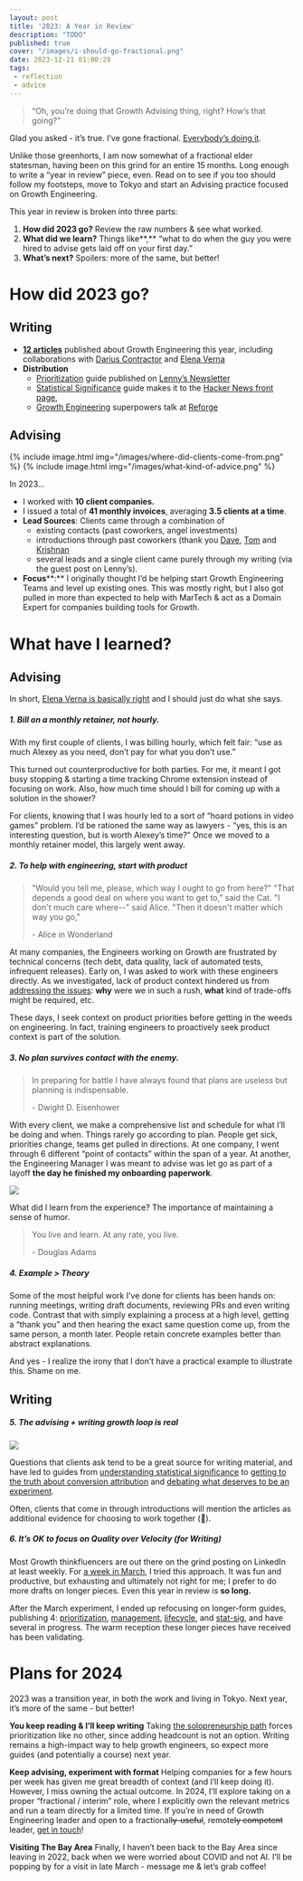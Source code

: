 ```yaml
---
layout: post
title: '2023: A Year in Review'
description: "TODO"
published: true
cover: "/images/i-should-go-fractional.png"
date: 2023-12-21 01:00:29
tags:
 - reflection
 - advice
---
```


> “Oh, you’re doing that Growth Advising thing, right? How’s that going?”

Glad you asked - it’s true. I’ve gone fractional. [Everybody’s doing it](https://www.linkedin.com/pulse/fractional-work-new-trend-hanna-larsson/).

Unlike those greenhorts, I am now somewhat of a fractional elder statesman, having been on this grind for an entire 15 months. Long enough to write a “year in review” piece, even.  Read on to see if you too should follow my footsteps, move to Tokyo and start an Advising practice focused on Growth Engineering.

This year in review is broken into three parts:

1. **How did 2023 go?** Review the raw numbers & see what worked.
2. **What did we learn?** Things like**,** “what to do when the guy you were hired to advise gets laid off on your first day.”
3. **What’s next?** Spoilers: more of the same, but better!

# How did 2023 go?

## Writing

- [**12 articles**](http://alexeymk.com) published about Growth Engineering this year, including collaborations with [Darius Contractor](https://twitter.com/dariusmc) and [Elena Verna](https://www.linkedin.com/in/elenaverna/)
- **Distribution**
    - [Prioritization](https://www.lennysnewsletter.com/p/introducing-drice-a-modern-prioritization) guide published on [Lenny’s Newsletter](https://www.lennysnewsletter.com)
    - [Statistical Significance](https://alexeymk.com/2023/09/11/statistical-significance-on-a-shoestring-budget) guide makes it to the [Hacker News front page](https://news.ycombinator.com/item?id=37477685),
    - [Growth Engineering](https://www.youtube.com/watch?v=fFZBZJrnUIg) superpowers talk at [Reforge](https://reforge.com)

## Advising

<div style="display: flex; justify-content: center;">
{% include image.html
    img="/images/where-did-clients-come-from.png"
%}
{% include image.html
    img="/images/what-kind-of-advice.png"
%}
</div>

In 2023...

- I worked with **10 client companies.**
- I issued a total of **41 monthly invoices**, averaging **3.5 clients at a time**.
- **Lead Sources**:
    Clients came through a combination of
    - existing contacts (past coworkers, angel investments)
    - introductions through past coworkers (thank you [Dave](https://twitter.com/davefontenot?lang=en), [Tom](https://www.linkedin.com/in/twillerer/) and [Krishnan](https://www.linkedin.com/in/gkris/)
    - several leads and a single client came purely through my writing (via the guest post on Lenny’s).
- **Focus****:** I originally thought I’d be helping start Growth Engineering Teams and level up existing ones. This was mostly right, but I also got pulled in more than expected to help with MarTech & act as a Domain Expert for companies building tools for Growth.


# What have I learned?
## Advising

In short, [Elena Verna is basically right](https://elenaverna.substack.com/p/five-mistakes-to-avoid-as-an-advisor) and I should just do what she says.


##### 1. **Bill on a monthly retainer, not hourly.**

With my first couple of clients, I was billing hourly, which felt fair: “use as much Alexey as you need, don’t pay for what you don’t use.”

This turned out counterproductive for both parties. For me, it meant I got busy stopping & starting a time tracking Chrome extension instead of focusing on work. Also, how much time should I bill for coming up with a solution in the shower?

For clients, knowing that I was hourly led to a sort of “hoard potions in video games” problem.  I’d be rationed the same way as lawyers - “yes, this is an interesting question, but is worth Alexey’s time?”  Once we moved to a monthly retainer model, this largely went away.

##### 2. **To help with engineering, start with product**

> "Would you tell me, please, which way I ought to go from here?"
> "That depends a good deal on where you want to get to," said the Cat.
> "I don't much care where--" said Alice.
> "Then it doesn't matter which way you go,"
>
> \- Alice in Wonderland

At many companies, the Engineers working on Growth are frustrated by technical concerns (tech debt, data quality, lack of automated tests, infrequent releases).  Early on, I was asked to work with these engineers directly. As we investigated, lack of product context hindered us from [addressing the issues](https://alexeymk.com/2021/04/01/a-toolset-for-tackling-technical-debt): **why** were we in such a rush, **what** kind of trade-offs might be required, etc.

These days, I seek context on product priorities before getting in the weeds on engineering. In fact, training engineers to proactively seek product context is part of the solution.

##### 3.  **No plan survives contact with the enemy.**

> In preparing for battle I have always found that plans are useless but planning is indispensable.
>
> \- Dwight D. Eisenhower

With every client, we make a comprehensive list and schedule for what I’ll be doing and when. Things rarely go according to plan.  People get sick, priorities change, teams get pulled in directions.  At one company, I went through 6 different “point of contacts” within the span of a year. At another, the Engineering Manager I was meant to advise was let go as part of a layoff **the day he finished my onboarding** **paperwork**.

![](/images/delivery-failure.png)

What did I learn from the experience? The importance of maintaining a sense of humor.

> You live and learn. At any rate, you live.
>
> \- Douglas Adams

##### 4. **Example > Theory**
Some of the most helpful work I’ve done for clients has been hands on: running meetings, writing draft documents, reviewing PRs and even writing code.  Contrast that with simply explaining a process at a high level, getting a “thank you” and then hearing the exact same question come up, from the same person, a month later.  People retain concrete examples better than abstract explanations.

And yes - I realize the irony that I don’t have a practical example to illustrate this. Shame on me.


## Writing

##### 5. **The advising + writing growth loop is real**

![](/images/writing-loop.jpeg)

Questions that clients ask tend to be a great source for writing material, and have led to guides from [understanding statistical significance](https://alexeymk.com/2023/09/11/statistical-significance-on-a-shoestring-budget) to [getting to the truth about conversion attribution](https://alexeymk.com/2023/04/04/there-27s-no-such-thing-as-organic-traffic) and [debating what deserves to be an experiment](https://alexeymk.com/2023/11/26/should-this-be-an-ab-test).

Often, clients that come in through introductions will mention the articles as additional evidence for choosing to work together (👋).

##### 6. **It’s OK to focus on Quality over Velocity (for Writing)**

Most Growth thinkfluencers are out there on the grind posting on LinkedIn at least weekly.  For [a week in March](https://www.linkedin.com/posts/alexeymk_growthmarketing-growthstrategies-marketingattribution-activity-7038394686167797761-A47E?utm_source=share&utm_medium=member_desktop), I tried this approach.  It was fun and productive, but exhausting and ultimately not right for me; I prefer to do more drafts on longer pieces. Even this year in review is **so long.**

After the March experiment, I ended up refocusing on longer-form guides, publishing 4: [prioritization](https://www.lennysnewsletter.com/p/introducing-drice-a-modern-prioritization), [management](https://alexeymk.com/2023/09/27/how-to-build-a-growth-engineering-team-that-wins), [lifecycle](https://playbooks.hypergrowthpartners.com/p/picking-your-lifecycle-marketing), and [stat-sig](https://alexeymk.com/2023/09/11/statistical-significance-on-a-shoestring-budget.html), and have several in progress.  The warm reception these longer pieces have received has been validating.


# Plans for 2024

2023 was a transition year, in both the work and living in Tokyo. Next year, it’s more of the same - but better!

**You keep reading & I’ll keep writing**
Taking [the solopreneurship path](https://elenaverna.substack.com/p/is-solopreneurship-right-for-you) forces prioritization like no other, since adding headcount is not an option. Writing remains a high-impact way to help growth engineers, so expect more guides (and potentially a course) next year.

**Keep advising, experiment with format**
Helping companies for a few hours per week has given me great breadth of context (and I’ll keep doing it). However, I miss owning the actual outcome.  In 2024, I’ll explore taking on a proper “fractional / interim” role, where I explicitly own the relevant metrics and run a team directly for a limited time. If you’re in need of Growth Engineering leader and open to a fractional~~ly-useful~~, remote~~ly competent~~ leader, [get in touch](http://alexeymk.com/growth-eng)!

**Visiting The Bay Area**
Finally, I haven’t been back to the Bay Area since leaving in 2022, back when we were worried about COVID and not AI. I’ll be popping by for a visit in late March - message me & let’s grab coffee!
